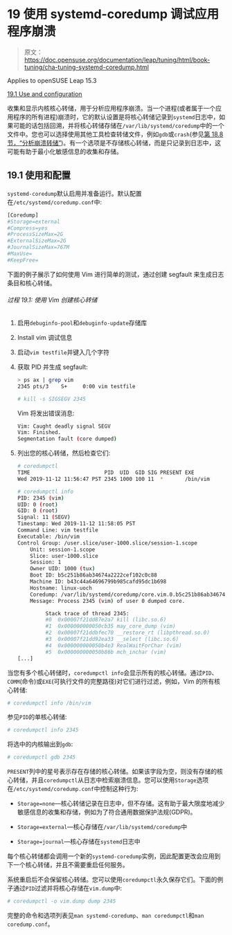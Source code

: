 # 19 使用 systemd-coredump 调试应用程序崩溃

> 原文：<https://doc.opensuse.org/documentation/leap/tuning/html/book-tuning/cha-tuning-systemd-coredump.html>

Applies to openSUSE Leap 15.3

[19.1 Use and configuration](cha-tuning-systemd-coredump.html#sect-sys-coredump-default)

收集和显示内核核心转储，用于分析应用程序崩溃。当一个进程(或者属于一个应用程序的所有进程)崩溃时，它的默认设置是将核心转储记录到`systemd`日志中，如果可能的话包括回溯，并将核心转储存储在`/var/lib/systemd/coredump`中的一个文件中。您也可以选择使用其他工具检查转储文件，例如`gdb`或`crash`(参见[第 18.8 节，“分析崩溃转储”](cha-tuning-kexec.html#cha-tuning-kdump-analyze "18.8. Analyzing the crash dump"))。有一个选项是不存储核心转储，而是只记录到日志中，这可能有助于最小化敏感信息的收集和存储。

## 19.1 使用和配置

`systemd-coredump`默认启用并准备运行。默认配置在`/etc/systemd/coredump.conf`中:

```sh
[Coredump]
#Storage=external
#Compress=yes
#ProcessSizeMax=2G
#ExternalSizeMax=2G
#JournalSizeMax=767M
#MaxUse=
#KeepFree=
```

下面的例子展示了如何使用 Vim 进行简单的测试，通过创建 segfault 来生成日志条目和核心转储。

###### 过程 19.1: 使用 Vim 创建核心转储

1.  启用`debuginfo-pool`和`debuginfo-update`存储库

2.  Install vim 调试信息

3.  启动`vim testfile`并键入几个字符

4.  获取 PID 并生成 segfault:

    ```sh
    > ps ax | grep vim
    2345 pts/3    S+     0:00 vim testfile               

    # kill -s SIGSEGV 2345
    ```

    Vim 将发出错误消息:

    ```sh
    Vim: Caught deadly signal SEGV
    Vim: Finished.
    Segmentation fault (core dumped)
    ```

5.  列出您的核心转储，然后检查它们:

    ```sh
    # coredumpctl
    TIME                        PID  UID  GID SIG PRESENT EXE
    Wed 2019-11-12 11:56:47 PST 2345 1000 100 11  *       /bin/vim

    # coredumpctl info
    PID: 2345 (vim)
    UID: 0 (root)
    GID: 0 (root)
    Signal: 11 (SEGV)
    Timestamp: Wed 2019-11-12 11:58:05 PST
    Command Line: vim testfile
    Executable: /bin/vim
    Control Group: /user.slice/user-1000.slice/session-1.scope
        Unit: session-1.scope
        Slice: user-1000.slice
        Session: 1
        Owner UID: 1000 (tux)
        Boot ID: b5c251b86ab34674a2222cef102c0c88
        Machine ID: b43c44a64696799b985cafd95dc1b698
        Hostname: linux-uoch
        Coredump: /var/lib/systemd/coredump/core.vim.0.b5c251b86ab34674a2222cef102
        Message: Process 2345 (vim) of user 0 dumped core.

             Stack trace of thread 2345:
             #0  0x00007f21dd87e2a7 kill (libc.so.6)
             #1  0x000000000050cb35 may_core_dump (vim)
             #2  0x00007f21ddbfec70 __restore_rt (libpthread.so.0)
             #3  0x00007f21dd92ea33 __select (libc.so.6)
             #4  0x000000000050b4e3 RealWaitForChar (vim)
             #5  0x000000000050b86b mch_inchar (vim)
    [...]
    ```

当您有多个核心转储时，`coredumpctl info`会显示所有的核心转储。通过`PID`、`COMM`(命令)或`EXE`(可执行文件的完整路径)对它们进行过滤，例如，Vim 的所有核心转储:

```sh
# coredumpctl info /bin/vim
```

参见`PID`的单核心转储:

```sh
# coredumpctl info 2345
```

将选中的内核输出到`gdb`:

```sh
# coredumpctl gdb 2345
```

`PRESENT`列中的星号表示存在存储的核心转储。如果该字段为空，则没有存储的核心转储，并且`coredumpctl`从日志中检索崩溃信息。您可以使用`Storage`选项在`/etc/systemd/coredump.conf`中控制这种行为:

*   `Storage=none`—核心转储记录在日志中，但不存储。这有助于最大限度地减少敏感信息的收集和存储，例如为了符合通用数据保护法规(GDPR)。

*   `Storage=external`—核心存储在`/var/lib/systemd/coredump`中

*   `Storage=journal`—核心存储在`systemd`日志中

每个核心转储都会调用一个新的`systemd-coredump`实例，因此配置更改会应用到下一个核心转储，并且不需要重启任何服务。

系统重启后不会保留核心转储。您可以使用`coredumpctl`永久保存它们。下面的例子通过`PID`过滤并将核心存储在`vim.dump`中:

```sh
# coredumpctl -o vim.dump dump 2345
```

完整的命令和选项列表见`man systemd-coredump`、`man coredumpctl`和`man coredump.conf`。